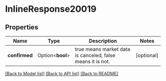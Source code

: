 # InlineResponse20019

## Properties

Name | Type | Description | Notes
------------ | ------------- | ------------- | -------------
**confirmed** | Option<**bool**> | true means market data is canceled, false means it is not. | [optional]

[[Back to Model list]](../README.md#documentation-for-models) [[Back to API list]](../README.md#documentation-for-api-endpoints) [[Back to README]](../README.md)



